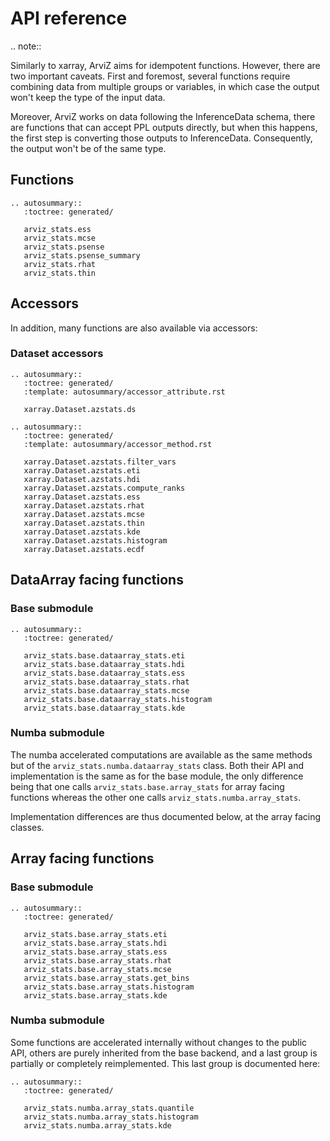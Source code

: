 # API reference

.. note::

   Similarly to xarray, ArviZ aims for idempotent functions. However,
   there are two important caveats. First and foremost, several functions
   require combining data from multiple groups or variables, in which case the
   output won't keep the type of the input data.

   Moreover, ArviZ works on
   data following the InferenceData schema, there are functions that can accept
   PPL outputs directly, but when this happens, the first step is converting
   those outputs to InferenceData. Consequently, the output won't be of the same type.

## Functions

```{eval-rst}
.. autosummary::
   :toctree: generated/

   arviz_stats.ess
   arviz_stats.mcse
   arviz_stats.psense
   arviz_stats.psense_summary
   arviz_stats.rhat
   arviz_stats.thin
```

## Accessors
In addition, many functions are also available via accessors:

### Dataset accessors

```{eval-rst}
.. autosummary::
   :toctree: generated/
   :template: autosummary/accessor_attribute.rst

   xarray.Dataset.azstats.ds

.. autosummary::
   :toctree: generated/
   :template: autosummary/accessor_method.rst

   xarray.Dataset.azstats.filter_vars
   xarray.Dataset.azstats.eti
   xarray.Dataset.azstats.hdi
   xarray.Dataset.azstats.compute_ranks
   xarray.Dataset.azstats.ess
   xarray.Dataset.azstats.rhat
   xarray.Dataset.azstats.mcse
   xarray.Dataset.azstats.thin
   xarray.Dataset.azstats.kde
   xarray.Dataset.azstats.histogram
   xarray.Dataset.azstats.ecdf

```


## DataArray facing functions

### Base submodule

```{eval-rst}
.. autosummary::
   :toctree: generated/

   arviz_stats.base.dataarray_stats.eti
   arviz_stats.base.dataarray_stats.hdi
   arviz_stats.base.dataarray_stats.ess
   arviz_stats.base.dataarray_stats.rhat
   arviz_stats.base.dataarray_stats.mcse
   arviz_stats.base.dataarray_stats.histogram
   arviz_stats.base.dataarray_stats.kde
```

### Numba submodule
The numba accelerated computations are available as the same methods
but of the `arviz_stats.numba.dataarray_stats` class.
Both their API and implementation is the same as for the base module,
the only difference being that one calls `arviz_stats.base.array_stats`
for array facing functions whereas the other one calls `arviz_stats.numba.array_stats`.

Implementation differences are thus documented below, at the array facing classes.


## Array facing functions

### Base submodule

```{eval-rst}
.. autosummary::
   :toctree: generated/

   arviz_stats.base.array_stats.eti
   arviz_stats.base.array_stats.hdi
   arviz_stats.base.array_stats.ess
   arviz_stats.base.array_stats.rhat
   arviz_stats.base.array_stats.mcse
   arviz_stats.base.array_stats.get_bins
   arviz_stats.base.array_stats.histogram
   arviz_stats.base.array_stats.kde
```

### Numba submodule
Some functions are accelerated internally without changes to the public API,
others are purely inherited from the base backend, and a last group is partially
or completely reimplemented. This last group is documented here:

```{eval-rst}
.. autosummary::
   :toctree: generated/

   arviz_stats.numba.array_stats.quantile
   arviz_stats.numba.array_stats.histogram
   arviz_stats.numba.array_stats.kde
```

